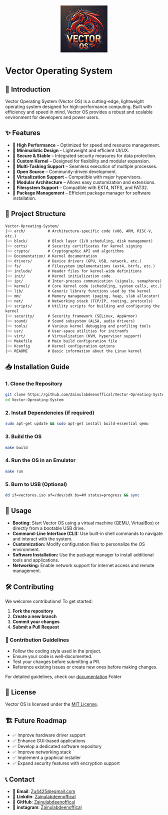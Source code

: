 <p align="center">
  <img src="https://raw.githubusercontent.com/Zainulabdeenoffical/Vector-Opreating-System/refs/heads/main/Public/Images/Logo/OS-Logo.webp" alt="OS Logo" width="150" height="150"/>
</p>

# Vector Operating System

## 🚀 Introduction
Vector Operating System (Vector OS) is a cutting-edge, lightweight operating system designed for high-performance computing. Built with efficiency and speed in mind, Vector OS provides a robust and scalable environment for developers and power users.

## ✨ Features
- 🔹 **High Performance** – Optimized for speed and resource management.
- 🔹 **Minimalistic Design** – Lightweight and efficient UI/UX.
- 🔹 **Secure & Stable** – Integrated security measures for data protection.
- 🔹 **Custom Kernel** – Designed for flexibility and modular expansion.
- 🔹 **Multi-Tasking Support** – Seamless execution of multiple processes.
- 🔹 **Open Source** – Community-driven development.
- 🔹 **Virtualization Support** – Compatible with major hypervisors.
- 🔹 **Modular Architecture** – Allows easy customization and extensions.
- 🔹 **Filesystem Support** – Compatible with EXT4, NTFS, and FAT32.
- 🔹 **Package Management** – Efficient package manager for software installation.

## 📂 Project Structure
```
Vector-Opreating-System/
│── arch/          # Architecture-specific code (x86, ARM, RISC-V, etc.)
│── block/         # Block layer (I/O scheduling, disk management)
│── certs/         # Security certificates for kernel signing
│── crypto/        # Cryptographic API and algorithms
│── Documentation/ # Kernel documentation
│── drivers/       # Device drivers (GPU, USB, network, etc.)
│── fs/            # Filesystem implementations (ext4, btrfs, etc.)
│── include/       # Header files for kernel-wide definitions
│── init/          # Kernel initialization code
│── ipc/           # Inter-process communication (signals, semaphores)
│── kernel/        # Core kernel code (scheduling, system calls, etc.)
│── lib/           # Generic library functions used by the kernel
│── mm/            # Memory management (paging, heap, slab allocator)
│── net/           # Networking stack (TCP/IP, routing, protocols)
│── scripts/       # Utility scripts for building and configuring the kernel
│── security/      # Security framework (SELinux, AppArmor)
│── sound/         # Sound subsystem (ALSA, audio drivers)
│── tools/         # Various kernel debugging and profiling tools
│── usr/           # User-space utilities for initramfs
│── virt/          # Virtualization (KVM, hypervisor support)
│── Makefile       # Main build configuration file
│── Kconfig        # Kernel configuration options
│── README         # Basic information about the Linux kernel
```
## 📥 Installation Guide
### 1. Clone the Repository
```sh
git clone https://github.com/Zainulabdeenoffical/Vector-Opreating-System.git
cd Vector-Opreating-System
```
### 2. Install Dependencies (if required)
```sh
sudo apt-get update && sudo apt-get install build-essential qemu
```
### 3. Build the OS
```sh
make build
```
### 4. Run the OS in an Emulator
```sh
make run
```
### 5. Burn to USB (Optional)
```sh
dd if=vectoros.iso of=/dev/sdX bs=4M status=progress && sync
```

## 📌 Usage
- **Booting:** Start Vector OS using a virtual machine (QEMU, VirtualBox) or directly from a bootable USB drive.
- **Command-Line Interface (CLI):** Use built-in shell commands to navigate and interact with the system.
- **Customization:** Modify configuration files to personalize the OS environment.
- **Software Installation:** Use the package manager to install additional tools and applications.
- **Networking:** Enable network support for internet access and remote management.

## 🛠 Contributing
We welcome contributions! To get started:
1. **Fork the repository**
2. **Create a new branch**
3. **Commit your changes**
4. **Submit a Pull Request**

### 📝 Contribution Guidelines
- Follow the coding style used in the project.
- Ensure your code is well-documented.
- Test your changes before submitting a PR.
- Reference existing issues or create new ones before making changes.

For detailed guidelines, check our [documentation](https://github.com/Zainulabdeenoffical/Vector-Opreating-System/tree/main/Documentation) Folder

## 📜 License
Vector OS is licensed under the [MIT License](LICENSE).

## 🏗 Future Roadmap
- ✅ Improve hardware driver support
- ✅ Enhance GUI-based applications
- ✅ Develop a dedicated software repository
- ✅ Improve networking stack
- ✅ Implement a graphical installer
- ✅ Expand security features with encryption support

## 📞 Contact  
- 📧 **Email**: Zu4425@egmail.com  
- 🔗 **Linkdin**: [Zainulabdeenoffical](https://www.linkedin.com/in/zain-ul-abdeen-130bab244/)
- 🔗 **GitHub**: [Zainulabdeenoffical](https://github.com/Zainulabdeenoffical)
- 🔗 **instagram**: [Zainulabdeenoffical](https://www.instagram.com/m.zainulabdeenoffical/)
